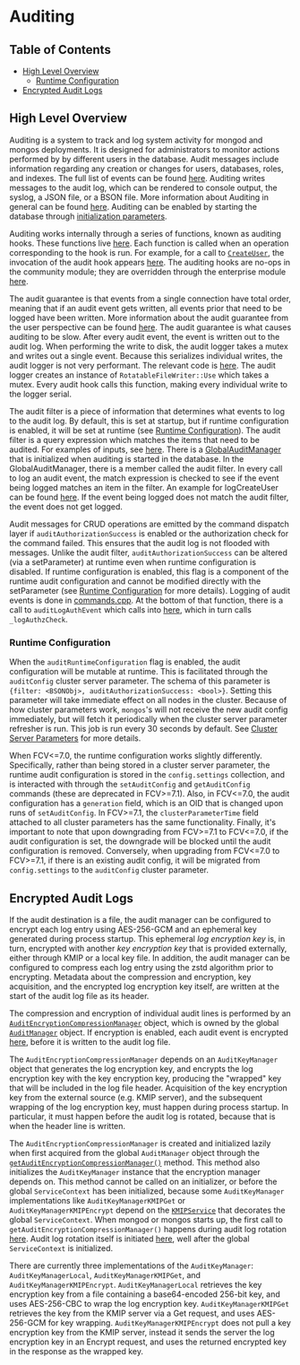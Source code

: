 # Auditing

## Table of Contents

- [High Level Overview](#high-level-overview)
  - [Runtime Configuration](#runtime-configuration)
- [Encrypted Audit Logs](#encrypted-audit-logs)

## High Level Overview

Auditing is a system to track and log system activity for mongod and mongos deployments. It is
designed for administrators to monitor actions performed by by different users in the database.
Audit messages include information regarding any creation or changes for users, databases, roles,
and indexes. The full list of events can be found
[here](https://docs.mongodb.com/manual/reference/audit-message/#audit-action-details-results).
Auditing writes messages to the audit log, which can be rendered to console output, the syslog, a
JSON file, or a BSON file. More information about Auditing in general can be found
[here](https://docs.mongodb.com/manual/core/auditing/). Auditing can be enabled by starting the
database through [initialization
parameters](https://docs.mongodb.com/manual/tutorial/configure-auditing/#enable-and-configure-audit-output).

Auditing works internally through a series of functions, known as auditing hooks. These functions
live [here](https://github.com/mongodb/mongo/blob/r4.4.0/src/mongo/db/audit.cpp). Each function is
called when an operation corresponding to the hook is run. For example, for a call to
[`CreateUser`](https://github.com/mongodb/mongo/blob/r4.4.0/src/mongo/db/commands/user_management_commands.cpp#L765),
the invocation of the audit hook appears
[here](https://github.com/mongodb/mongo/blob/r4.4.0/src/mongo/db/commands/user_management_commands.cpp#L869-L874).
The auditing hooks are no-ops in the community module; they are overridden through the enterprise
module
[here](https://github.com/10gen/mongo-enterprise-modules/tree/r4.4.0/src/audit/audit_user_management.cpp).

The audit guarantee is that events from a single connection have total order, meaning that if an
audit event gets written, all events prior that need to be logged have been written. More
information about the audit guarantee from the user perspective can be found
[here](https://docs.mongodb.com/manual/core/auditing/#audit-guarantee). The audit guarantee is what
causes auditing to be slow. After every audit event, the event is written out to the audit log. When
performing the write to disk, the audit logger takes a mutex and writes out a single event. Because
this serializes individual writes, the audit logger is not very performant. The relevant code is
[here](https://github.com/10gen/mongo-enterprise-modules/tree/r4.4.0/src/audit/audit_log.cpp#L91-107).
The audit logger creates an instance of `RotatableFileWriter::Use` which takes a mutex. Every audit
hook calls this function, making every individual write to the logger serial.

The audit filter is a piece of information that determines what events to log to the audit log. By
default, this is set at startup, but if runtime configuration is enabled, it will be set at runtime
(see [Runtime Configuration](#runtime-configuration)). The audit filter is a query expression which
matches the items that need to be audited. For examples of inputs, see
[here](https://docs.mongodb.com/manual/tutorial/configure-audit-filters/#examples). There is a
[GlobalAuditManager](https://github.com/10gen/mongo-enterprise-modules/tree/r4.4.0/src/audit/audit_manager_global.cpp#L18-L20)
that is initialized when auditing is started in the database. In the GlobalAuditManager, there is a
member called the audit filter. In every call to log an audit event, the match expression is checked
to see if the event being logged matches an item in the filter. An example for logCreateUser can be
found
[here](https://github.com/10gen/mongo-enterprise-modules/tree/r4.4.0/src/audit/audit_user_management.cpp#L164-L172).
If the event being logged does not match the audit filter, the event does not get logged.

Audit messages for CRUD operations are emitted by the command dispatch layer if
`auditAuthorizationSuccess` is enabled or the authorization check for the command failed. This
ensures that the audit log is not flooded with messages. Unlike the audit filter,
`auditAuthorizationSuccess` can be altered (via a setParameter) at runtime even when runtime
configuration is disabled. If runtime configuration is enabled, this flag is a component of the
runtime audit configuration and cannot be modified directly with the setParameter (see
[Runtime Configuration](#runtime-configuration) for more details). Logging of audit events is done
in
[commands.cpp](https://github.com/mongodb/mongo/blob/r4.4.0/src/mongo/db/commands.cpp#L747-L778). At
the bottom of that function, there is a call to `auditLogAuthEvent` which calls into
[here](https://github.com/10gen/mongo-enterprise-modules/tree/r4.4.0/src/audit/audit_authz_check.cpp#L96-L129),
which in turn calls `_logAuthzCheck`.

### Runtime Configuration

When the `auditRuntimeConfiguration` flag is enabled, the audit configuration will be mutable at
runtime. This is facilitated through the `auditConfig` cluster server parameter. The schema of this
parameter is `{filter: <BSONObj>, auditAuthorizationSuccess: <bool>}`. Setting this parameter will
take immediate effect on all nodes in the cluster. Because of how cluster parameters work,
`mongos`'s will not receive the new audit config immediately, but will fetch it periodically when
the cluster server parameter refresher is run. This job is run every 30 seconds by default. See
[Cluster Server Parameters](https://github.com/mongodb/mongo/blob/master/docs/server-parameters.md#cluster-server-parameters)
for more details.

When FCV<=7.0, the runtime configuration works slightly differently. Specifically, rather than being
stored in a cluster server parameter, the runtime audit configuration is stored in the
`config.settings` collection, and is interacted with through the `setAuditConfig` and
`getAuditConfig` commands (these are deprecated in FCV>=7.1). Also, in FCV<=7.0, the audit
configuration has a `generation` field, which is an OID that is changed upon runs of
`setAuditConfig`. In FCV>=7.1, the `clusterParameterTime` field attached to all cluster parameters
has the same functionality. Finally, it's important to note that upon downgrading from FCV>=7.1 to
FCV<=7.0, if the audit configuration is set, the downgrade will be blocked until the audit
configuration is removed. Conversely, when upgrading from FCV<=7.0 to FCV>=7.1, if there is an
existing audit config, it will be migrated from `config.settings` to the `auditConfig` cluster
parameter.

## Encrypted Audit Logs

If the audit destination is a file, the audit manager can be configured to encrypt
each log entry using AES-256-GCM and an ephemeral key generated during process startup. This ephemeral
*log encryption key* is, in turn, encrypted with another *key encryption key* that is provided externally,
either through KMIP or a local key file. In addition, the audit manager can be configured to
compress each log entry using the zstd algorithm prior to encrypting. Metadata about the compression
and encryption, key acquisition, and the encrypted log encryption key itself, are written at the start
of the audit log file as its header.

The compression and encryption of individual audit lines is performed by an
[`AuditEncryptionCompressionManager`](https://github.com/10gen/mongo-enterprise-modules/blob/afa9120b0f3e2cf54e08301ef7c9e9ddbeb2e36a/src/audit/audit_enc_comp_manager.h)
object, which is owned by the global
[`AuditManager`](https://github.com/10gen/mongo-enterprise-modules/blob/afa9120b0f3e2cf54e08301ef7c9e9ddbeb2e36a/src/audit/audit_manager.h#L195-L196)
object. If encryption is enabled, each audit event is encrypted
[here](https://github.com/10gen/mongo-enterprise-modules/blob/afa9120b0f3e2cf54e08301ef7c9e9ddbeb2e36a/src/audit/audit_log.cpp#L153-L172),
before it is written to the audit log file.

The `AuditEncryptionCompressionManager` depends on an `AuditKeyManager` object that generates the
log encryption key, and encrypts the log encryption key with the key encryption key, producing the
"wrapped" key that will be included in the log file header. Acquisition of the key encryption key
from the external source (e.g. KMIP server), and the subsequent wrapping of the log encryption key,
must happen during process startup. In particular, it must happen before the audit log is rotated,
because that is when the header line is written.

The `AuditEncryptionCompressionManager` is created and initialized lazily when first acquired from
the global `AuditManager` object through the
[`getAuditEncryptionCompressionManager()`](https://github.com/10gen/mongo-enterprise-modules/blob/afa9120b0f3e2cf54e08301ef7c9e9ddbeb2e36a/src/audit/audit_manager.cpp#L263-L288)
method. This method also initializes the `AuditKeyManager` instance that the encryption manager
depends on. This method cannot be called on an initializer, or before the global `ServiceContext`
has been initialized, because some `AuditKeyManager` implementations like `AuditKeyManagerKMIPGet`
or `AuditKeyManagerKMIPEncrypt` depend on the
[`KMIPService`](https://github.com/10gen/mongo-enterprise-modules/blob/afa9120b0f3e2cf54e08301ef7c9e9ddbeb2e36a/src/kmip/kmip_service.cpp#L33)
that decorates the global `ServiceContext`. When mongod or mongos starts up, the first call to
`getAuditEncryptionCompressionManager()` happens during audit log rotation
[here](https://github.com/10gen/mongo-enterprise-modules/blob/afa9120b0f3e2cf54e08301ef7c9e9ddbeb2e36a/src/audit/audit_log.cpp#L72).
Audit log rotation itself is initiated
[here](https://github.com/mongodb/mongo/blob/36468ab03f8a27498ce54862aadf5cc17957159a/src/mongo/db/mongod_main.cpp#L1472),
well after the global `ServiceContext` is initialized.

There are currently three implementations of the `AuditKeyManager`: `AuditKeyManagerLocal`,
`AuditKeyManagerKMIPGet`, and `AuditKeyManagerKMIPEncrypt`. `AuditKeyManagerLocal` retrieves the
key encryption key from a file containing a base64-encoded 256-bit key, and uses AES-256-CBC to
wrap the log encryption key. `AuditKeyManagerKMIPGet` retrieves the key from the KMIP server via
a Get request, and uses AES-256-GCM for key wrapping. `AuditKeyManagerKMIPEncrypt` does not pull
a key encryption key from the KMIP server, instead it sends the server the log encryption key in
an Encrypt request, and uses the returned encrypted key in the response as the wrapped key.
